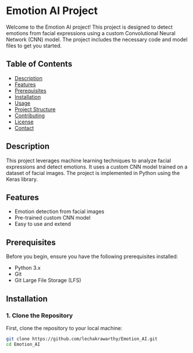 # Emotion AI Project

Welcome to the Emotion AI project! This project is designed to detect emotions from facial expressions using a custom Convolutional Neural Network (CNN) model. The project includes the necessary code and model files to get you started.

## Table of Contents

- [Description](#description)
- [Features](#features)
- [Prerequisites](#prerequisites)
- [Installation](#installation)
- [Usage](#usage)
- [Project Structure](#project-structure)
- [Contributing](#contributing)
- [License](#license)
- [Contact](#contact)

## Description

This project leverages machine learning techniques to analyze facial expressions and detect emotions. It uses a custom CNN model trained on a dataset of facial images. The project is implemented in Python using the Keras library.

## Features

- Emotion detection from facial images
- Pre-trained custom CNN model
- Easy to use and extend

## Prerequisites

Before you begin, ensure you have the following prerequisites installed:

- Python 3.x
- Git
- Git Large File Storage (LFS)

## Installation

### 1. Clone the Repository

First, clone the repository to your local machine:

```sh
git clone https://github.com/lechakrawarthy/Emotion_AI.git
cd Emotion_AI
